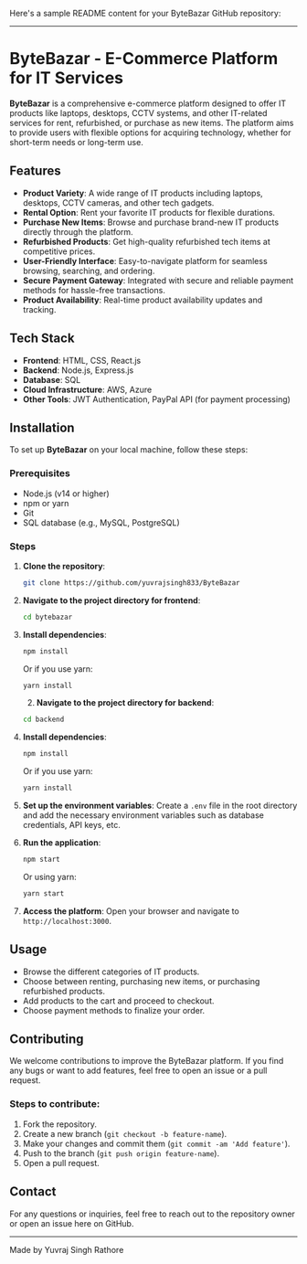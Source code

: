 Here's a sample README content for your ByteBazar GitHub repository:

---

# ByteBazar - E-Commerce Platform for IT Services

**ByteBazar** is a comprehensive e-commerce platform designed to offer IT products like laptops, desktops, CCTV systems, and other IT-related services for rent, refurbished, or purchase as new items. The platform aims to provide users with flexible options for acquiring technology, whether for short-term needs or long-term use.

## Features

- **Product Variety**: A wide range of IT products including laptops, desktops, CCTV cameras, and other tech gadgets.
- **Rental Option**: Rent your favorite IT products for flexible durations.
- **Purchase New Items**: Browse and purchase brand-new IT products directly through the platform.
- **Refurbished Products**: Get high-quality refurbished tech items at competitive prices.
- **User-Friendly Interface**: Easy-to-navigate platform for seamless browsing, searching, and ordering.
- **Secure Payment Gateway**: Integrated with secure and reliable payment methods for hassle-free transactions.
- **Product Availability**: Real-time product availability updates and tracking.

## Tech Stack

- **Frontend**: HTML, CSS, React.js
- **Backend**: Node.js, Express.js
- **Database**: SQL
- **Cloud Infrastructure**: AWS, Azure
- **Other Tools**: JWT Authentication, PayPal API (for payment processing)

## Installation

To set up **ByteBazar** on your local machine, follow these steps:

### Prerequisites

- Node.js (v14 or higher)
- npm or yarn
- Git
- SQL database (e.g., MySQL, PostgreSQL)

### Steps

1. **Clone the repository**:
   ```bash
   git clone https://github.com/yuvrajsingh833/ByteBazar
   ```
2. **Navigate to the project directory for frontend**:
   ```bash
   cd bytebazar
   ```
3. **Install dependencies**:
   ```bash
   npm install
   ```
   Or if you use yarn:
   ```bash
   yarn install
   ```

   2. **Navigate to the project directory for backend**:
   ```bash
   cd backend
   ```
3. **Install dependencies**:
   ```bash
   npm install
   ```
   Or if you use yarn:
   ```bash
   yarn install
   ```

4. **Set up the environment variables**:
   Create a `.env` file in the root directory and add the necessary environment variables such as database credentials, API keys, etc.

5. **Run the application**:
   ```bash
   npm start
   ```
   Or using yarn:
   ```bash
   yarn start
   ```

6. **Access the platform**: Open your browser and navigate to `http://localhost:3000`.

## Usage

- Browse the different categories of IT products.
- Choose between renting, purchasing new items, or purchasing refurbished products.
- Add products to the cart and proceed to checkout.
- Choose payment methods to finalize your order.

## Contributing

We welcome contributions to improve the ByteBazar platform. If you find any bugs or want to add features, feel free to open an issue or a pull request.

### Steps to contribute:
1. Fork the repository.
2. Create a new branch (`git checkout -b feature-name`).
3. Make your changes and commit them (`git commit -am 'Add feature'`).
4. Push to the branch (`git push origin feature-name`).
5. Open a pull request.


## Contact

For any questions or inquiries, feel free to reach out to the repository owner or open an issue here on GitHub.

---

Made by Yuvraj Singh Rathore
